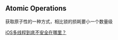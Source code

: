 ## Atomic Operations

获取原子性的一种方式，相比锁的损耗要小一个数量级

[iOS多线程到底不安全在哪里？](<http://mrpeak.cn/blog/ios-thread-safety/>)

